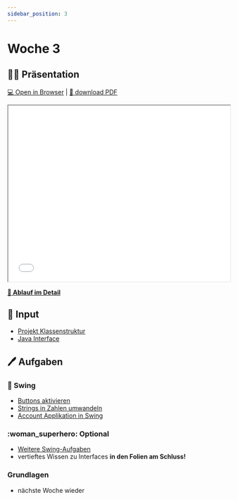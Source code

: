 ```yaml
---
sidebar_position: 3
---
```


# Woche 3

## :man_teacher: Präsentation

[:computer: Open in Browser](pathname:///slides/woche-3) |
[:floppy_disk: download PDF](pathname:///slides/woche-3.pdf)

<iframe src="/bbzbl-modul-404/slides/woche-3" width="100%" height="400px"></iframe>

**[:compass: Ablauf im Detail](pathname:///woche-03)**

## :brain: Input

- [Projekt Klassenstruktur](../konzepte/uml.md#abhängigkeiten)
- [Java Interface](../konzepte/actionlistener.md)

## :pen: Aufgaben

<div class="grid"><div>

### :nail_care: Swing

- [Buttons aktivieren](../aufgaben-swing/buttons-aktivieren.md)
- [Strings in Zahlen umwandeln](../aufgaben-swing/strings-nach-int-umwandeln.md)
- [Account Applikation in Swing](../aufgaben-swing/account-application.md)

### :woman_superhero: Optional

- [Weitere Swing-Aufgaben](../aufgaben-swing/zusatz.md)
- vertieftes Wissen zu Interfaces **in den Folien am Schluss!**

</div><div>

### Grundlagen

- nächste Woche wieder

</div></div>
